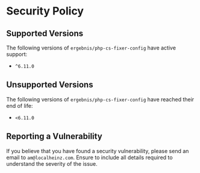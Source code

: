 # Security Policy

## Supported Versions

The following versions of `ergebnis/php-cs-fixer-config` have active support:

- `^6.11.0`

## Unsupported Versions

The following versions of `ergebnis/php-cs-fixer-config` have reached their end of life:

- `<6.11.0`

## Reporting a Vulnerability

If you believe that you have found a security vulnerability, please send an email to `am@localheinz.com`. Ensure to include all details required to understand the severity of the issue.
